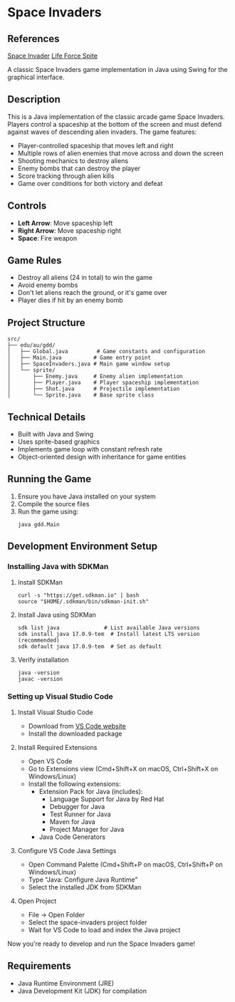 # Space Invaders
## References
[Space Invader](https://github.com/janbodnar/Java-Space-Invaders)
[Life Force Spite](https://www.spriters-resource.com/fullview/121201/)

A classic Space Invaders game implementation in Java using Swing for the graphical interface.

## Description

This is a Java implementation of the classic arcade game Space Invaders. Players control a spaceship at the bottom of the screen and must defend against waves of descending alien invaders. The game features:

- Player-controlled spaceship that moves left and right
- Multiple rows of alien enemies that move across and down the screen
- Shooting mechanics to destroy aliens
- Enemy bombs that can destroy the player
- Score tracking through alien kills
- Game over conditions for both victory and defeat

## Controls

- **Left Arrow**: Move spaceship left
- **Right Arrow**: Move spaceship right
- **Space**: Fire weapon

## Game Rules

- Destroy all aliens (24 in total) to win the game
- Avoid enemy bombs
- Don't let aliens reach the ground, or it's game over
- Player dies if hit by an enemy bomb

## Project Structure

```
src/
├── edu/au/gdd/
│   ├── Global.java         # Game constants and configuration
│   ├── Main.java          # Game entry point
│   ├── SpaceInvaders.java # Main game window setup
│   └── sprite/
│       ├── Enemy.java     # Enemy alien implementation
│       ├── Player.java    # Player spaceship implementation
│       ├── Shot.java      # Projectile implementation
│       └── Sprite.java    # Base sprite class
```

## Technical Details

- Built with Java and Swing
- Uses sprite-based graphics
- Implements game loop with constant refresh rate
- Object-oriented design with inheritance for game entities

## Running the Game

1. Ensure you have Java installed on your system
2. Compile the source files
3. Run the game using:
   ```
   java gdd.Main
   ```

## Development Environment Setup

### Installing Java with SDKMan

1. Install SDKMan
   ```
   curl -s "https://get.sdkman.io" | bash
   source "$HOME/.sdkman/bin/sdkman-init.sh"
   ```

2. Install Java using SDKMan
   ```
   sdk list java              # List available Java versions
   sdk install java 17.0.9-tem  # Install latest LTS version (recommended)
   sdk default java 17.0.9-tem  # Set as default
   ```

3. Verify installation
   ```
   java -version
   javac -version
   ```

### Setting up Visual Studio Code

1. Install Visual Studio Code
   - Download from [VS Code website](https://code.visualstudio.com/)
   - Install the downloaded package

2. Install Required Extensions
   - Open VS Code
   - Go to Extensions view (Cmd+Shift+X on macOS, Ctrl+Shift+X on Windows/Linux)
   - Install the following extensions:
     - Extension Pack for Java (includes):
       - Language Support for Java by Red Hat
       - Debugger for Java
       - Test Runner for Java
       - Maven for Java
       - Project Manager for Java
     - Java Code Generators

3. Configure VS Code Java Settings
   - Open Command Palette (Cmd+Shift+P on macOS, Ctrl+Shift+P on Windows/Linux)
   - Type "Java: Configure Java Runtime"
   - Select the installed JDK from SDKMan

4. Open Project
   - File -> Open Folder
   - Select the space-invaders project folder
   - Wait for VS Code to load and index the Java project

Now you're ready to develop and run the Space Invaders game!

## Requirements

- Java Runtime Environment (JRE)
- Java Development Kit (JDK) for compilation